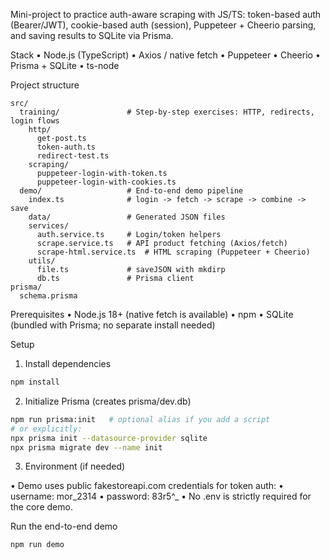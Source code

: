 Mini-project to practice auth-aware scraping with JS/TS: token-based auth (Bearer/JWT), cookie-based auth (session), Puppeteer + Cheerio parsing, and saving results to SQLite via Prisma.

Stack
  • Node.js (TypeScript)
  • Axios / native fetch
  • Puppeteer
  • Cheerio
  • Prisma + SQLite
  • ts-node

Project structure

```
src/
  training/               # Step-by-step exercises: HTTP, redirects, login flows
    http/
      get-post.ts
      token-auth.ts
      redirect-test.ts
    scraping/
      puppeteer-login-with-token.ts
      puppeteer-login-with-cookies.ts
  demo/                   # End-to-end demo pipeline
    index.ts              # login -> fetch -> scrape -> combine -> save
    data/                 # Generated JSON files
    services/
      auth.service.ts     # Login/token helpers
      scrape.service.ts   # API product fetching (Axios/fetch)
      scrape-html.service.ts  # HTML scraping (Puppeteer + Cheerio)
    utils/
      file.ts             # saveJSON with mkdirp
      db.ts               # Prisma client
prisma/
  schema.prisma
```


Prerequisites
  • Node.js 18+ (native fetch is available)
  • npm
  • SQLite (bundled with Prisma; no separate install needed)

Setup

1. Install dependencies

```bash
npm install
```

2. Initialize Prisma (creates prisma/dev.db)

```bash
npm run prisma:init   # optional alias if you add a script
# or explicitly:
npx prisma init --datasource-provider sqlite
npx prisma migrate dev --name init
```

3. Environment (if needed)

  • Demo uses public fakestoreapi.com credentials for token auth:
    • username: mor_2314
    • password: 83r5^_
  • No .env is strictly required for the core demo.

Run the end-to-end demo

```bash
npm run demo
```
